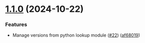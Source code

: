 # [1.1.0](https://github.com/arpanrec/arpanrec.nebula/compare/1.0.2...1.1.0) (2024-10-22)


### Features

* Manage versions from python lookup module ([#22](https://github.com/arpanrec/arpanrec.nebula/issues/22)) ([af68019](https://github.com/arpanrec/arpanrec.nebula/commit/af680193a4c4cac7aac8f68214a003e7e29a1d28))
